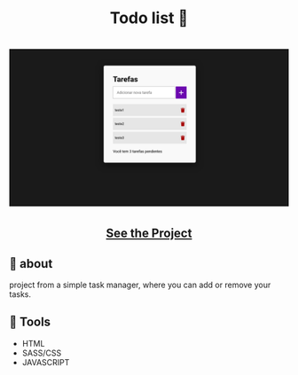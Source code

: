 <h1 align=" center"> 
    Todo list 📖
</h1>

<h1>
    <img src="todolist.png">
</h1>

<h2 align="center">
    <a href="https://matheusnlourenco.github.io/project-todolist-js/">See the Project</a>
</h2>
<h2>🚨 about</h2>

project from a simple task manager, where you can add or remove your tasks.

<h2>🔨 Tools</h2>

- HTML
- SASS/CSS
- JAVASCRIPT
